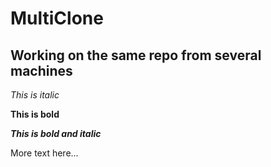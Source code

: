 # MultiClone

## Working on the same repo from several machines

*This is italic*

**This is bold**

***This is bold and italic***

More text here...
